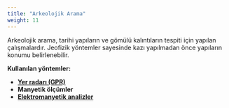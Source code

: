 ```yaml
---
title: "Arkeolojik Arama"
weight: 11
---
```


Arkeolojik arama, tarihi yapıların ve gömülü kalıntıların tespiti için yapılan çalışmalardır. Jeofizik yöntemler sayesinde kazı yapılmadan önce yapıların konumu belirlenebilir.

**Kullanılan yöntemler:**
- [**Yer radarı (GPR)**](https://nek.istanbul.edu.tr/ekos/TEZ/52345.pdf)
- **Manyetik ölçümler**
- [**Elektromanyetik analizler**](https://nek.istanbul.edu.tr/ekos/TEZ/52345.pdf)
